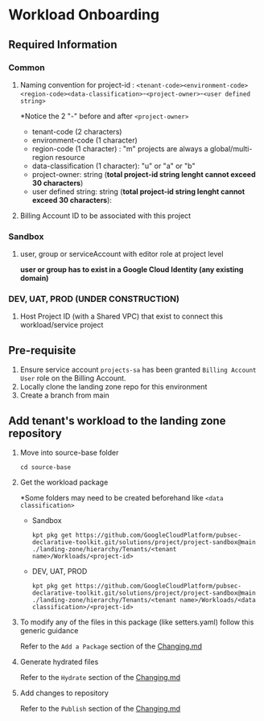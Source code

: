 # Workload Onboarding

## Required Information
### Common

1. Naming convention for project-id : `<tenant-code><environment-code><region-code><data-classification>`-`<project-owner>`-`<user defined string>`

    *Notice the 2 "-" before and after `<project-owner>`
    - tenant-code (2 characters)
    - environment-code (1 character)
    - region-code (1 character) : "m" projects are always a global/multi-region resource
    - data-classification (1 character): "u" or "a" or "b"
    - project-owner: string (**total project-id string lenght cannot exceed 30 characters**)
    - user defined string: string (**total project-id string lenght cannot exceed 30 characters**):
    
1. Billing Account ID to be associated with this project

### Sandbox

1. user, group or serviceAccount with editor role at project level
  
    **user or group has to exist in a Google Cloud Identity (any existing domain)**


### DEV, UAT, PROD (UNDER CONSTRUCTION)

1. Host Project ID (with a Shared VPC) that exist to connect this workload/service project

## Pre-requisite

1. Ensure service account `projects-sa` has been granted `Billing Account User` role on the Billing Account.
1. Locally clone the landing zone repo for this environment
1. Create a branch from main

## Add tenant's workload to the landing zone repository

1. Move into source-base folder
    ```
    cd source-base
    ```
1. Get the workload package
    
    *Some folders may need to be created beforehand like `<data classification>`
    - Sandbox
      ```
      kpt pkg get https://github.com/GoogleCloudPlatform/pubsec-declarative-toolkit.git/solutions/project/project-sandbox@main ./landing-zone/hierarchy/Tenants/<tenant name>/Workloads/<project-id>
      ```

    - DEV, UAT, PROD
      ```
      kpt pkg get https://github.com/GoogleCloudPlatform/pubsec-declarative-toolkit.git/solutions/project/project-sandbox@main ./landing-zone/hierarchy/Tenants/<tenant name>/Workloads/<data classification>/<project-id>
      ```

1. To modify any of the files in this package (like setters.yaml) follow this generic guidance
  
    Refer to the `Add a Package` section of the [Changing.md](Changing.md)

1. Generate hydrated files

    Refer to the `Hydrate` section of the [Changing.md](Changing.md)

1. Add changes to repository
    
    Refer to the `Publish` section of the [Changing.md](Changing.md)
